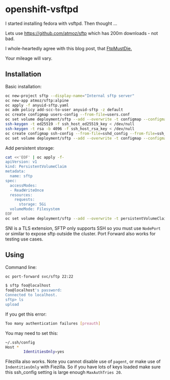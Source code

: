 # openshift-vsftpd

I started installing fedora with vsftpd. Then thought ...

Lets use https://github.com/atmoz/sftp which has 200m downloads - not bad.

I whole-heartedly agree with this blog post, that [FtpMustDie.](https://mywiki.wooledge.org/FtpMustDie)

Your mileage will vary.

## Installation

Basic installation:
```bash
oc new-project sftp --display-name="Internal sftp server"
oc new-app atmoz/sftp:alpine
oc apply -f anyuid-sftp.yaml
oc adm policy add-scc-to-user anyuid-sftp -z default
oc create configmap users-config --from-file=users.conf
oc set volume deployment/sftp --add --overwrite -t configmap --configmap-name=users-config --name=users-config --mount-path=/etc/sftp/users.conf --sub-path=users.conf --overwrite --default-mode='0755' --read-only=false
ssh-keygen -t ed25519 -f ssh_host_ed25519_key < /dev/null
ssh-keygen -t rsa -b 4096 -f ssh_host_rsa_key < /dev/null
oc create configmap ssh-config --from-file=sshd_config --from-file=ssh_host_ed25519_key --from-file=ssh_host_ed25519_key.pub --from-file=ssh_host_rsa_key --from-file=ssh_host_rsa_key.pub
oc set volume deployment/sftp --add --overwrite -t configmap --configmap-name=ssh-config --name=ssh-config --mount-path=/etc/ssh --overwrite --default-mode='0600' --read-only=true
```

Add persistent storage:
```bash
cat <<'EOF' | oc apply -f-
apiVersion: v1
kind: PersistentVolumeClaim
metadata:
  name: sftp
spec:
  accessModes:
  - ReadWriteOnce
  resources:
    requests:
      storage: 5Gi
  volumeMode: Filesystem
EOF
oc set volume deployment/sftp --add --overwrite -t persistentVolumeClaim --claim-name=sftp --name=sftp --mount-path=/home
```

SNI is a TLS extension, SFTP only supports SSH so you must use `NodePort` or similar to expose sftp outside the cluster. Port Forward also works for testing use cases. 
## Using

Command line:
```bash
oc port-forward svc/sftp 22:22

$ sftp foo@localhost
foo@localhost's password: 
Connected to localhost.
sftp> ls
upload
```

If you get this error:
```bash
Too many authentication failures [preauth]
```
You may need to set this:
```bash
~/.ssh/config
Host * 
       	IdentitiesOnly=yes
```

Filezilla also works. Note you cannot disable use of `pagent`, or make use of `IndentitiesOnly` with Fiezilla. So if you have lots of keys loaded make sure this ssh_config setting is large enough `MaxAuthTries 20`.